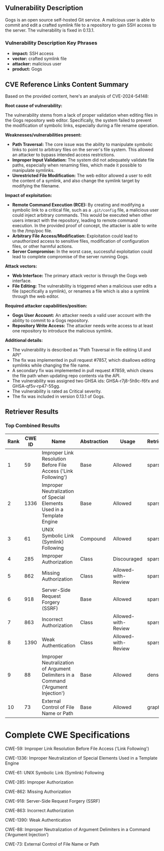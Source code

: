 ## Vulnerability Description
Gogs is an open source self-hosted Git service. A malicious user is able to commit and edit a crafted symlink file to a repository to gain SSH access to the server. The vulnerability is fixed in 0.13.1.

### Vulnerability Description Key Phrases
- **impact:** SSH access
- **vector:** crafted symlink file
- **attacker:** malicious user
- **product:** Gogs

## CVE Reference Links Content Summary
Based on the provided content, here's an analysis of CVE-2024-54148:

**Root cause of vulnerability:**

The vulnerability stems from a lack of proper validation when editing files in the Gogs repository web editor. Specifically, the system failed to prevent the modification of symbolic links, especially during a file rename operation.

**Weaknesses/vulnerabilities present:**

- **Path Traversal:** The core issue was the ability to manipulate symbolic links to point to arbitrary files on the server's file system. This allowed an attacker to bypass intended access restrictions.
- **Improper Input Validation:** The system did not adequately validate file paths, especially when renaming files, which made it possible to manipulate symlinks.
- **Unrestricted File Modification:**  The web editor allowed a user to edit the content of a symlink, and also change the symlink target by modifying the filename.

**Impact of exploitation:**

- **Remote Command Execution (RCE):** By creating and modifying a symbolic link to a critical file, such as a `.git/config` file, a malicious user could inject arbitrary commands. This would be executed when other users interact with the repository, leading to remote command execution. In the provided proof of concept, the attacker is able to write to the /tmp/poc file.
- **Arbitrary File Access/Modification:** Exploitation could lead to unauthorized access to sensitive files, modification of configuration files, or other harmful actions.
- **Server Compromise:** In the worst case, successful exploitation could lead to complete compromise of the server running Gogs.

**Attack vectors:**

- **Web Interface:** The primary attack vector is through the Gogs web interface.
- **File Editing:** The vulnerability is triggered when a malicious user edits a file (specifically a symlink), or renames a file which is also a symlink through the web editor.

**Required attacker capabilities/position:**

- **Gogs User Account:** An attacker needs a valid user account with the ability to commit to a Gogs repository.
- **Repository Write Access:** The attacker needs write access to at least one repository to introduce the malicious symlink.

**Additional details:**

- The vulnerability is described as "Path Traversal in file editing UI and API"
- The fix was implemented in pull request #7857, which disallows editing symlinks while changing the file name.
-  A secondary fix was implemented in pull request #7859, which cleans the file path when updating repo contents via the API.
- The vulnerability was assigned two GHSA ids: GHSA-r7j8-5h9c-f6fx and GHSA-qf5v-rp47-55gg.
- The vulnerability is rated as Critical severity.
- The fix was included in version 0.13.1 of Gogs.

## Retriever Results

### Top Combined Results

| Rank | CWE ID | Name | Abstraction | Usage  | Retrievers | Individual Scores |
|------|--------|------|-------------|-------|------------|-------------------|
| 1 | 59 | Improper Link Resolution Before File Access ('Link Following') | Base | Allowed | sparse | 0.085 |
| 2 | 1336 | Improper Neutralization of Special Elements Used in a Template Engine | Base | Allowed | sparse | 0.084 |
| 3 | 61 | UNIX Symbolic Link (Symlink) Following | Compound | Allowed | sparse | 0.082 |
| 4 | 285 | Improper Authorization | Class | Discouraged | sparse | 0.082 |
| 5 | 862 | Missing Authorization | Class | Allowed-with-Review | sparse | 0.081 |
| 6 | 918 | Server-Side Request Forgery (SSRF) | Base | Allowed | sparse | 0.080 |
| 7 | 863 | Incorrect Authorization | Class | Allowed-with-Review | sparse | 0.080 |
| 8 | 1390 | Weak Authentication | Class | Allowed-with-Review | sparse | 0.080 |
| 9 | 88 | Improper Neutralization of Argument Delimiters in a Command ('Argument Injection') | Base | Allowed | dense | 0.467 |
| 10 | 73 | External Control of File Name or Path | Base | Allowed | graph | 0.002 |



# Complete CWE Specifications

CWE-59: Improper Link Resolution Before File Access ('Link Following')

CWE-1336: Improper Neutralization of Special Elements Used in a Template Engine

CWE-61: UNIX Symbolic Link (Symlink) Following

CWE-285: Improper Authorization

CWE-862: Missing Authorization

CWE-918: Server-Side Request Forgery (SSRF)

CWE-863: Incorrect Authorization

CWE-1390: Weak Authentication

CWE-88: Improper Neutralization of Argument Delimiters in a Command ('Argument Injection')

CWE-73: External Control of File Name or Path